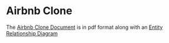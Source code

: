 # Airbnb Clone

The [Airbnb Clone Document](document.pdf) is in pdf format along with an [Entity Relationship Diagram](erd.png)
